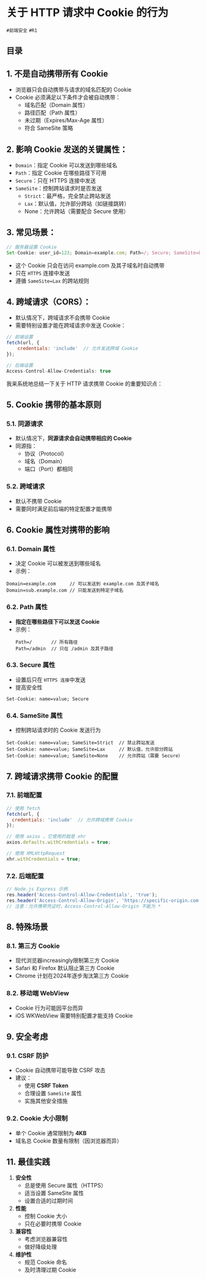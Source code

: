 
# 关于 HTTP 请求中 Cookie 的行为

`#前端安全`  `#R1` 


## 目录
<!-- toc -->
 ## 1. **不是自动携带所有 Cookie** 

- 浏览器只会自动携带与请求的域名匹配的 Cookie
- Cookie 必须满足以下条件才会被自动携带：
	- 域名匹配（Domain 属性）
	- 路径匹配（Path 属性）
	- 未过期（Expires/Max-Age 属性）
	- 符合 SameSite 策略

## 2. **影响 Cookie 发送的关键属性**：

   - `Domain`：指定 Cookie 可以发送到哪些域名
   - `Path`：指定 Cookie 在哪些路径下可用
   - `Secure`：只在 HTTPS 连接中发送
   - `SameSite`：控制跨站请求时是否发送
     - `Strict`：最严格，完全禁止跨站发送
     - `Lax`：默认值，允许部分跨站（如链接跳转）
     - None：允许跨站（需要配合 Secure 使用）

## 3. **常见场景**：

   ```javascript
   // 服务器设置 Cookie
   Set-Cookie: user_id=123; Domain=example.com; Path=/; Secure; SameSite=Lax
   ```
   
   - 这个 Cookie 只会在访问 example.com 及其子域名时自动携带
   - 只在 `HTTPS` 连接中发送
   - 遵循 `SameSite=Lax` 的跨站规则

## 4. **跨域请求（CORS）**：

- 默认情况下，跨域请求不会携带 Cookie
- 需要特别设置才能在跨域请求中发送 Cookie：



```javascript
// 前端设置
fetch(url, {
	credentials: 'include'  // 允许发送跨域 Cookie
});

// 后端设置
Access-Control-Allow-Credentials: true
```

我来系统地总结一下关于 HTTP 请求携带 Cookie 的重要知识点：

## 5. Cookie 携带的基本原则

### 5.1. 同源请求

- 默认情况下，**同源请求会自动携带相应的 Cookie**
- 同源指：
	- 协议（Protocol）
	- 域名（Domain）
	- 端口（Port）都相同

### 5.2. 跨域请求

- 默认不携带 Cookie
- 需要同时满足前后端的特定配置才能携带

## 6. Cookie 属性对携带的影响

### 6.1. Domain 属性

- 决定 Cookie 可以被发送到哪些域名
- 示例：
```plaintext
Domain=example.com     // 可以发送到 example.com 及其子域名
Domain=sub.example.com // 只能发送到特定子域名
```

### 6.2. Path 属性

- **指定在哪些路径下可以发送 Cookie**
- 示例：
  ```plaintext
  Path=/       // 所有路径
  Path=/admin  // 只在 /admin 及其子路径
  ```

### 6.3. Secure 属性

- 设置后只在 `HTTPS 连接`中发送
- 提高安全性
```plaintext
Set-Cookie: name=value; Secure
```

### 6.4. SameSite 属性

- 控制跨站请求时的 Cookie 发送行为
```plaintext
Set-Cookie: name=value; SameSite=Strict  // 禁止跨站发送
Set-Cookie: name=value; SameSite=Lax     // 默认值，允许部分跨站
Set-Cookie: name=value; SameSite=None    // 允许跨站（需要 Secure）
```

## 7. 跨域请求携带 Cookie 的配置

### 7.1. 前端配置

```javascript
// 使用 fetch
fetch(url, {
  credentials: 'include'  // 允许跨域携带 Cookie
});

// 使用 axios ，它使用的就是 xhr 
axios.defaults.withCredentials = true;

// 使用 XMLHttpRequest
xhr.withCredentials = true;
```

### 7.2. 后端配置

```javascript
// Node.js Express 示例
res.header('Access-Control-Allow-Credentials', 'true');
res.header('Access-Control-Allow-Origin', 'https://specific-origin.com');
// 注意：允许携带凭证时，Access-Control-Allow-Origin 不能为 *
```

## 8. 特殊场景

### 8.1. 第三方 Cookie

- 现代浏览器increasingly限制第三方 Cookie
- Safari 和 Firefox 默认阻止第三方 Cookie
- Chrome 计划在2024年逐步淘汰第三方 Cookie

### 8.2. 移动端 WebView

- Cookie 行为可能因平台而异
- iOS WKWebView 需要特别配置才能支持 Cookie

## 9. 安全考虑

### 9.1. CSRF 防护

- Cookie 自动携带可能导致 CSRF 攻击
- 建议：
	- 使用 **CSRF Token**
	- 合理设置 `SameSite` 属性
	- 实施其他安全措施

### 9.2. Cookie 大小限制

- 单个 Cookie 通常限制为 **4KB**
- 域名总 Cookie 数量有限制（因浏览器而异）


## 11. 最佳实践

1. **安全性**
   - 总是使用 Secure 属性（HTTPS）
   - 适当设置 SameSite 属性
   - 设置合适的过期时间
2. **性能**
   - 控制 Cookie 大小
   - 只在必要时携带 Cookie
3. **兼容性**
   - 考虑浏览器兼容性
   - 做好降级处理
4. **维护性**
   - 规范 Cookie 命名
   - 及时清理过期 Cookie

